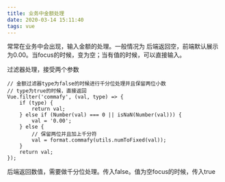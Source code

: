 ```yaml
---
title: 业务中金额处理
date: 2020-03-14 15:11:40
tags: vue 
---
```

常常在业务中会出现，输入金额的处理。一般情况为
后端返回空，前端默认展示为0.00。当focus的时候，变为空；当有值的时候，可以直接输入。

过滤器处理，接受两个参数
```
// 金额过滤器type为false的时候进行千分位处理并且保留两位小数
// type为true的时候，直接返回
Vue.filter('commafy', (val, type) => {
    if (type) {
        return val;
    } else if (Number(val) === 0 || isNaN(Number(val))) {
        val = '0.00';
    } else {
        // 保留两位并且加上千分符
        val = format.commafy(utils.numToFixed(val));
    }
    return val;
});
```
后端返回数值，需要做千分位处理。传入false。值为空focus的时候，传入true
